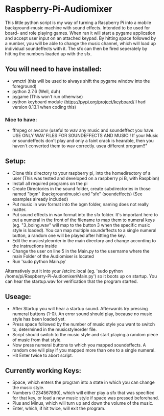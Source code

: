 # Raspberry-Pi-Audiomixer
This little python script is my way of turning a Raspberry Pi into a mobile background-music machine with sound effects.
Intended to be used for board- and role playing games. When ran it will start a pygame application and accept user input on an attached keypad. By hitting space followed by a number, you will be able to change the music channel, which will load up individual soundeffects with it. The sfx can then be fired seperately by hitting the numbers loaded up with the sfx.

## You will need to have installed:
- wmctrl (this will be used to always shift the pygame window into the foreground)
- python 2.7.6 (Well, duh)
- pygame (This won't run otherwise)
- python keyboard module (https://pypi.org/project/keyboard/ I had version 0.13.1 when coding this)

### Nice to have:
- ffmpeg or avconv (useful to wav any music and soundeffect you have. USE ONLY WAV FILES FOR SOUNDEFFECTS AND MUSIC!! If your Music or soundeffects don't play and only a faint crack is hearable, then you haven't converted them to wav correctly. usea different program!!"


## Setup:
- Clone this directory to your raspberry pi, into the homedirectory of a user (This was tested and developed on a raspberry pi B, with Raspbian)
- Install all required programs on the pi
- Create Directories in the sound folder, create subdirectories in those named "bgm" (backgroundmusic) and "sfx" (soundeffects) (See examples already included)
- Put music in wav format into the bgm folder, naming does not really matter. 
- Put sound effects in wav format into the sfx folder. It's important here to put a numeral in the front of the filename to map them to numeral keys (eg. "3_boing.wav" will map to the button 3 when the specific music style is loaded). You can map multiple soundeffects to a single numeral button, a random one will be played after hitting the key.
- Edit the musicstyleorder in the main directory and change according to the instructions inside
- Change the user on line 5 in the Main.py to the username where the main Folder of the Audiomixer is located
- Run 'sudo python Main.py'

Alternatively put it into your /etc/rc.local (eg. 'sudo python /home/pi/Raspberry-Pi-Audiomixer/Main.py') so it boots up on startup. You can hear the startup.wav for verification that the program started.

## Useage:
- After Startup you will hear a startup sound. Afterwards try pressing numeral buttons (1-0). An error sound should play, because no music style has been loaded yet.
- Press space followed by the number of music style you want to switch to, determined in the musicstyleorder file.
- Script should switch to the music style and start playing a random piece of music from that style.
- Now press numeral buttons to which you mapped soundeffects. A random one will play if you mapped more than one to a single numeral.
- Hit Enter twice to abort script. 

## Currently working Keys:
- Space, which enters the program into a state in which you can change the music style.
- Numbers (1234567890), which will either play a sfx that was specified for that key, or load a new music style if space was pressed beforehand.
- Plus and Minus, which will turn up and down the volume of the music.
- Enter, which, if hit twice, will exit the program.